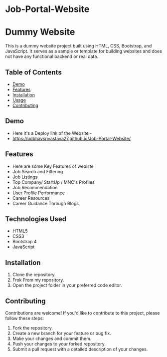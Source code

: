 # Job-Portal-Website
# Dummy Website

This is a dummy website project built using HTML, CSS, Bootstrap, and JavaScript. It serves as a sample or template for building websites and does not have any functional backend or real data.

## Table of Contents
- [Demo](#demo)
- [Features](#features)
- [Installation](#installation)
- [Usage](#usage)
- [Contributing](#contributing)

## Demo
- Here it's a Deploy link of the Website -
- https://udbhavsrivastava27.github.io/Job-Portal-Website/

## Features 
- Here are some Key Features of webiste 
- Job Search and Filtering
- Job Listings
- Top Company/ StartUp / MNC's Profiles
- Job Recommendation 
- User Profile Performance
- Career Resources
- Career Guidance Through Blogs

## Technologies Used
- HTML5
- CSS3
- Bootstrap 4
- JavaScript

## Installation
1. Clone the repository.
2. Frok From my repository.
3. Open the project folder in your preferred code editor.

## Contributing
Contributions are welcome! If you'd like to contribute to this project, please follow these steps:
1. Fork the repository.
2. Create a new branch for your feature or bug fix.
3. Make your changes and commit them.
4. Push your changes to your forked repository.
5. Submit a pull request with a detailed description of your changes.

